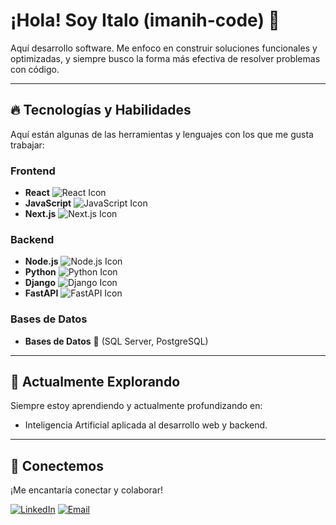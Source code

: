 # ¡Hola! Soy Italo (imanih-code) 👋

Aquí desarrollo software. Me enfoco en construir soluciones funcionales y optimizadas, y siempre busco la forma más efectiva de resolver problemas con código.

---

## 🔥 Tecnologías y Habilidades

Aquí están algunas de las herramientas y lenguajes con los que me gusta trabajar:

### Frontend
-   **React** ![React Icon](https://img.shields.io/badge/-React-61DAFB?style=flat-square&logo=react&logoColor=white)
-   **JavaScript** ![JavaScript Icon](https://img.shields.io/badge/-JavaScript-F7DF1E?style=flat-square&logo=javascript&logoColor=black)
-   **Next.js** ![Next.js Icon](https://img.shields.io/badge/-Next.js-000000?style=flat-square&logo=next.js&logoColor=white)

### Backend
-   **Node.js** ![Node.js Icon](https://img.shields.io/badge/-Node.js-339933?style=flat-square&logo=node.js&logoColor=white)
-   **Python** ![Python Icon](https://img.shields.io/badge/-Python-3776AB?style=flat-square&logo=python&logoColor=white)
-   **Django** ![Django Icon](https://img.shields.io/badge/-Django-092E20?style=flat-square&logo=django&logoColor=white)
-   **FastAPI** ![FastAPI Icon](https://img.io/badge/-FastAPI-009688?style=flat-square&logo=fastapi&logoColor=white)

### Bases de Datos
-   **Bases de Datos** 💾 (SQL Server, PostgreSQL)

---

## 🌱 Actualmente Explorando

Siempre estoy aprendiendo y actualmente profundizando en:
-   Inteligencia Artificial aplicada al desarrollo web y backend.

---

## 🤝 Conectemos

¡Me encantaría conectar y colaborar!

[![LinkedIn](https://img.shields.io/badge/LinkedIn-0077B5?style=for-the-badge&logo=linkedin&logoColor=white)]([https://www.linkedin.com/in/italo-mamani-huaricallo-514358373/])
[![Email](https://img.shields.io/badge/Email-D14836?style=for-the-badge&logo=gmail&logoColor=white)](mailto:[italomh.4work@gmail.com])

